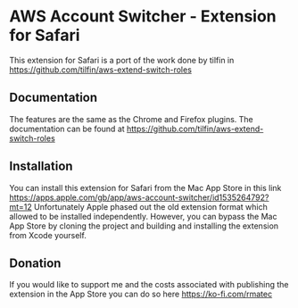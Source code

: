 # AWS Account Switcher - Extension for Safari

This extension for Safari is a port of the work done by tilfin in https://github.com/tilfin/aws-extend-switch-roles

## Documentation

The features are the same as the Chrome and Firefox plugins. The documentation can be found at https://github.com/tilfin/aws-extend-switch-roles

## Installation

You can install this extension for Safari from the Mac App Store in this link https://apps.apple.com/gb/app/aws-account-switcher/id1535264792?mt=12
Unfortunately Apple phased out the old extension format which allowed to be installed independently.
However, you can bypass the Mac App Store by cloning the project and building and installing the extension from Xcode yourself.

## Donation

If you would like to support me and the costs associated with publishing the extension in the App Store you can do so here https://ko-fi.com/rmatec 

